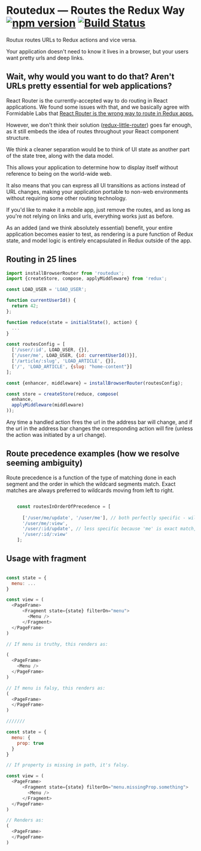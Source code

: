 # Routedux — Routes the Redux Way [![npm version](https://badge.fury.io/js/routedux.svg)](https://badge.fury.io/js/routedux) [![Build Status](https://travis-ci.org/fiddlerwoaroof/routux.svg?branch=master)](https://travis-ci.org/fiddlerwoaroof/routux)

Routux routes URLs to Redux actions and vice versa. 

Your application doesn't need to know it lives in a browser, but your users want pretty urls and deep links.

## Wait, why would you want to do that?  Aren't URLs pretty essential for web applications?

React Router is the currently-accepted way to do routing in React applications.  We found some issues with that, and 
we basically agree with Formidable Labs that [React Router is the wrong way to route in Redux apps.](http://formidable.com/blog/2016/07/11/let-the-url-do-the-talking-part-1-the-pain-of-react-router-in-redux/)

However, we don't think their solution ([redux-little-router](https://github.com/FormidableLabs/redux-little-router)) 
goes far enough, as it still embeds the idea of routes throughout your React component structure.

We think a cleaner separation would be to think of UI state as another part of the state tree, along with the data model.

This allows your application to determine how to display itself without reference to being on the world-wide web.

It also means that you can express all UI transitions as actions instead of URL changes, making your application portable
to non-web environments without requiring some other routing technology.  

If you'd like to make it a mobile app, just remove the routes, and as long as you're not relying on links and urls, everything
works just as before.

As an added (and we think absolutely essential) benefit, your entire application becomes easier to test, as rendering
is a pure function of Redux state, and model logic is entirely encapsulated in Redux outside of the app.

## Routing in 25 lines

```javascript
import installBrowserRouter from 'routedux';
import {createStore, compose, applyMiddleware} from 'redux';

const LOAD_USER = 'LOAD_USER';

function currentUserId() {
  return 42;
};

function reduce(state = initialState(), action) {
  ...
}

const routesConfig = [
  ['/user/:id', LOAD_USER, {}],
  ['/user/me', LOAD_USER, {id: currentUserId()}],
  ['/article/:slug', 'LOAD_ARTICLE', {}],
  ['/', 'LOAD_ARTICLE', {slug: "home-content"}]
];

const {enhancer, middleware} = installBrowserRouter(routesConfig);

const store = createStore(reduce, compose(
  enhance,
  applyMiddleware(middleware)
));

```

Any time a handled action fires the url in the address bar will change, and if the url in the address bar changes
the corresponding action will fire (unless the action was initiated by a url change).


## Route precedence examples (how we resolve seeming ambiguity)

Route precedence is a function of the type of matching done in each segment and the order in which the wildcard segments
match.  Exact matches are always preferred to wildcards moving from left to right.  

```javascript

    const routesInOrderOfPrecedence = [
      
      ['/user/me/update', '/user/me'], // both perfectly specific - will match above any wildcard route
      '/user/me/:view',
      '/user/:id/update', // less specific because 'me' is exact match, while :id is a wildcard
      '/user/:id/:view'
    ];

```

## Usage with fragment

```javascript

const state = {
  menu: ...
}

const view = (
  <PageFrame>
      <Fragment state={state} filterOn="menu">
        <Menu />
      </Fragment>
  </PageFrame>
)

// If menu is truthy, this renders as:

(
  <PageFrame>
    <Menu />
  </PageFrame>
)

// If menu is falsy, this renders as:
(
  <PageFrame>
  </PageFrame>
)

///////

const state = {
  menu: {
    prop: true
  }
}

// If property is missing in path, it's falsy.

const view = (
  <PageFrame>
      <Fragment state={state} filterOn="menu.missingProp.something">
        <Menu />
      </Fragment>
  </PageFrame>
)

// Renders as: 
(
  <PageFrame>
  </PageFrame>
)

```






